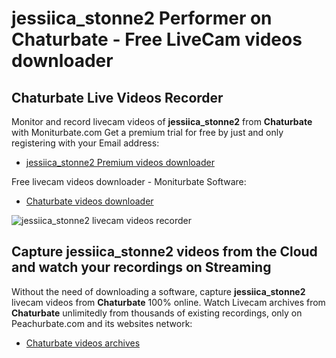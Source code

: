 # jessiica_stonne2 Performer on Chaturbate - Free LiveCam videos downloader

## Chaturbate Live Videos Recorder

Monitor and record livecam videos of **jessiica_stonne2** from **Chaturbate** with Moniturbate.com
Get a premium trial for free by just and only registering with your Email address:
* [jessiica_stonne2 Premium videos downloader](https://moniturbate.com/request-demo-licence-key.html)

Free livecam videos downloader - Moniturbate Software:
* [Chaturbate videos downloader](https://moniturbate.com/moniturbate-download-software.html)

![jessiica_stonne2 livecam videos recorder](https://peachurnet.com/templates/moniturbate-software.png)


## Capture jessiica_stonne2 videos from the Cloud and watch your recordings on Streaming

Without the need of downloading a software, capture **jessiica_stonne2** livecam videos from **Chaturbate** 100% online.
Watch Livecam archives from **Chaturbate** unlimitedly from thousands of existing recordings, only on Peachurbate.com and its websites network:
* [Chaturbate videos archives](https://peachurnet.com/)